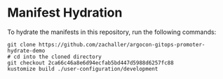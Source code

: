 # Manifest Hydration

To hydrate the manifests in this repository, run the following commands:

```shell
git clone https://github.com/zachaller/argocon-gitops-promoter-hydrate-demo
# cd into the cloned directory
git checkout 2ca66c46a8e6d94ecfab5bd447d5988d6257fc88
kustomize build ./user-configuration/development
```
